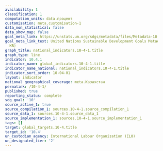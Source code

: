 ```yaml
---
availability: 1
classification: 1
computation_units: data.процент
customisation: meta.customisation-1
data_non_statistical: false
data_show_map: false
goal_meta_link: https://unstats.un.org/sdgs/metadata/files/Metadata-10-04-01.pdf
goal_meta_link_text: United Nations Sustainable Development Goals Metadata (PDF 190
  KB)
graph_title: national_indicators.10-4-1.title
graph_type: line
indicator: 10.4.1
indicator_name: global_indicators.10-4-1.title
indicator_name_national: national_indicators.10-4-1.title
indicator_sort_order: 10-04-01
layout: indicator
national_geographical_coverage: meta.Казахстан
permalink: /10-4-1/
published: true
reporting_status: complete
sdg_goal: '10'
source_active_1: true
source_compilation_1: sources.10-4-1.source_compilation_1
source_data_1: sources.10-4-1.source_data_1
source_implementation_1: sources.10-4-1.source_implementation_1
tags: []
target: global_targets.10-4.title
target_id: '10.4'
un_custodian_agency: International Labour Organization (ILO)
un_designated_tier: '2'
---
```

